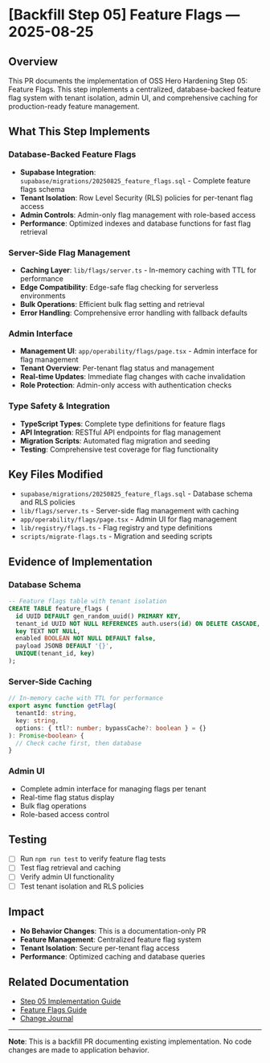 # [Backfill Step 05] Feature Flags — 2025-08-25

## Overview

This PR documents the implementation of OSS Hero Hardening Step 05: Feature Flags. This step implements a centralized, database-backed feature flag system with tenant isolation, admin UI, and comprehensive caching for production-ready feature management.

## What This Step Implements

### Database-Backed Feature Flags
- **Supabase Integration**: `supabase/migrations/20250825_feature_flags.sql` - Complete feature flags schema
- **Tenant Isolation**: Row Level Security (RLS) policies for per-tenant flag access
- **Admin Controls**: Admin-only flag management with role-based access
- **Performance**: Optimized indexes and database functions for fast flag retrieval

### Server-Side Flag Management
- **Caching Layer**: `lib/flags/server.ts` - In-memory caching with TTL for performance
- **Edge Compatibility**: Edge-safe flag checking for serverless environments
- **Bulk Operations**: Efficient bulk flag setting and retrieval
- **Error Handling**: Comprehensive error handling with fallback defaults

### Admin Interface
- **Management UI**: `app/operability/flags/page.tsx` - Admin interface for flag management
- **Tenant Overview**: Per-tenant flag status and management
- **Real-time Updates**: Immediate flag changes with cache invalidation
- **Role Protection**: Admin-only access with authentication checks

### Type Safety & Integration
- **TypeScript Types**: Complete type definitions for feature flags
- **API Integration**: RESTful API endpoints for flag management
- **Migration Scripts**: Automated flag migration and seeding
- **Testing**: Comprehensive test coverage for flag functionality

## Key Files Modified

- `supabase/migrations/20250825_feature_flags.sql` - Database schema and RLS policies
- `lib/flags/server.ts` - Server-side flag management with caching
- `app/operability/flags/page.tsx` - Admin UI for flag management
- `lib/registry/flags.ts` - Flag registry and type definitions
- `scripts/migrate-flags.ts` - Migration and seeding scripts

## Evidence of Implementation

### Database Schema
```sql
-- Feature flags table with tenant isolation
CREATE TABLE feature_flags (
  id UUID DEFAULT gen_random_uuid() PRIMARY KEY,
  tenant_id UUID NOT NULL REFERENCES auth.users(id) ON DELETE CASCADE,
  key TEXT NOT NULL,
  enabled BOOLEAN NOT NULL DEFAULT false,
  payload JSONB DEFAULT '{}',
  UNIQUE(tenant_id, key)
);
```

### Server-Side Caching
```typescript
// In-memory cache with TTL for performance
export async function getFlag(
  tenantId: string, 
  key: string,
  options: { ttl?: number; bypassCache?: boolean } = {}
): Promise<boolean> {
  // Check cache first, then database
}
```

### Admin UI
- Complete admin interface for managing flags per tenant
- Real-time flag status display
- Bulk flag operations
- Role-based access control

## Testing

- [ ] Run `npm run test` to verify feature flag tests
- [ ] Test flag retrieval and caching
- [ ] Verify admin UI functionality
- [ ] Test tenant isolation and RLS policies

## Impact

- **No Behavior Changes**: This is a documentation-only PR
- **Feature Management**: Centralized feature flag system
- **Tenant Isolation**: Secure per-tenant flag access
- **Performance**: Optimized caching and database queries

## Related Documentation

- [Step 05 Implementation Guide](../steps/STEP05.md)
- [Feature Flags Guide](../docs/feature-flags.md)
- [Change Journal](../CHANGE_JOURNAL.md)

---

**Note**: This is a backfill PR documenting existing implementation. No code changes are made to application behavior.
